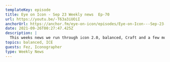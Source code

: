 ```yaml
---
templateKey: episode
title: Eye on Icon - Sep 23 Weekly news  Ep-70
url: https://youtu.be/-T63a3iUOiI
anchorUrl: https://anchor.fm/eye-on-icon/episodes/Eye-on-Icon---Sep-23-Weekly-news-Ep-70-e17p75u
date: 2021-09-26T00:27:47.425Z
description: |
  This weeks news we run through icon 2.0, balanced, Craft and a few more things
topics: balanced, ICE
guests: Fez, Iconographer
type: Weekly News
---
```

